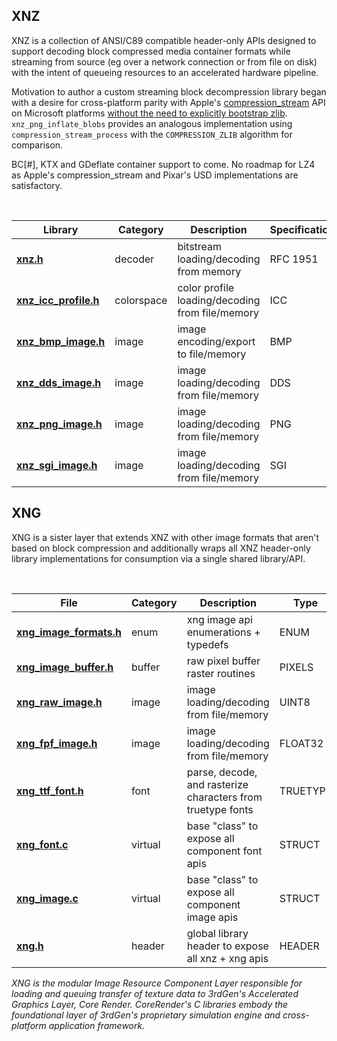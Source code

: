 <div>
<h2>XNZ</h1>
</div>

<p>
XNZ is a collection of ANSI/C89 compatible header-only APIs designed to support decoding block compressed 
media container formats while streaming from source (eg over a network connection or from file on disk) with 
the intent of queueing resources to an accelerated hardware pipeline.

Motivation to author a custom streaming block decompression library began with a desire for cross-platform 
parity with Apple's [compression_stream](https://developer.apple.com/documentation/compression/compression_stream?language=objc) API on Microsoft platforms [without the need to explicitly bootstrap zlib](https://www.reddit.com/r/C_Programming/comments/1bp2w11/how_to_deflate_zlib_compressed_buffer_using_win32/).  ```xnz_png_inflate_blobs``` provides 
an analogous implementation using ```compression_stream_process``` with the ```COMPRESSION_ZLIB``` algorithm for comparison.
</p>

<p>BC[#], KTX and GDeflate container support to come.  No roadmap for LZ4 as Apple's compression_stream and Pixar's USD implementations are satisfactory.</p>

<br/>
<div><a name="xnz_apis"></a></div>

| Library | Category | Description | Specification
--------------------- | -------- | -------------------------------- | --- 
**[xnz.h](xnz/xnz.h)** | decoder | bitstream loading/decoding from memory | RFC 1951
**[xnz_icc_profile.h](xnz/xnz_icc_profile.h)** | colorspace | color profile loading/decoding from file/memory | ICC
**[xnz_bmp_image.h](xnz/xnz_bmp_image.h)** | image | image encoding/export  to file/memory | BMP
**[xnz_dds_image.h](xnz/xnz_dds_image.h)** | image | image loading/decoding from file/memory | DDS
**[xnz_png_image.h](xnz/xnz_png_image.h)** | image | image loading/decoding from file/memory | PNG
**[xnz_sgi_image.h](xnz/xnz_sgi_image.h)** | image | image loading/decoding from file/memory | SGI

<p></p>

<div>
<h2>XNG</h1>
</div>

<p>
XNG is a sister layer that extends XNZ with other image formats that aren't based on block compression and additionally wraps all XNZ header-only library implementations for consumption via a single shared library/API.  
</p>
<br/>
<div><a name="xnb_classes"></a></div>

| File | Category | Description | Type
--------------------- | -------- | -------------------------------- | --- 
**[xng_image_formats.h](xnz/xng_image_formats.h)** | enum | xng image api enumerations + typedefs | ENUM
**[xng_image_buffer.h](xnz/xng_image_buffer.h)** | buffer | raw pixel buffer raster routines | PIXELS
**[xng_raw_image.h](xnz/xng_raw_image.h)** | image | image loading/decoding from file/memory | UINT8
**[xng_fpf_image.h](xnz/xng_fpf_image.h)** | image | image loading/decoding from file/memory | FLOAT32
**[xng_ttf_font.h](xnz/xnz_ttf_font.h)** | font | parse, decode, and rasterize characters from truetype fonts | TRUETYPE
**[xng_font.c](xnz/xng_font.c)** | virtual | base "class" to expose all component font apis | STRUCT
**[xng_image.c](xnz/xng_image.c)** | virtual | base "class" to expose all component image apis | STRUCT
**[xng.h](xng.h)** | header | global library header to expose all xnz + xng apis | HEADER

*XNG is the modular Image Resource Component Layer responsible for loading and queuing transfer of texture data to 3rdGen's Accelerated Graphics Layer, Core Render.*
*CoreRender's C libraries embody the foundational layer of 3rdGen's proprietary simulation engine and cross-platform application framework.*

<br/>
